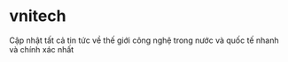 # vnitech
Cập nhật tất cả tin tức về thế giới công nghệ trong nước và quốc tế nhanh và chính xác nhất
